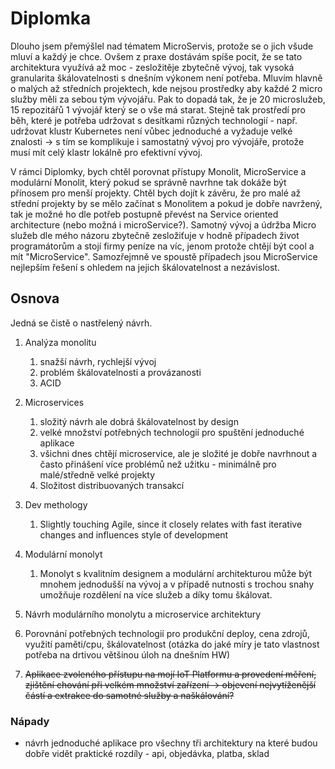 # Diplomka

Dlouho jsem přemýšlel nad tématem MicroServis, protože se o jich všude mluví a každý je chce. Ovšem z praxe dostávám spíše pocit, že se tato architektura využívá až moc - zesložitěje zbytečně vývoj, tak vysoká granularita škálovatelnosti s dnešním výkonem není potřeba. Mluvím hlavně o malých až středních projektech, kde nejsou prostředky aby každé 2 micro služby měli za sebou tým vývojářu. Pak to dopadá tak, že je 20 microslužeb, 15 repozitářů 1 vývojář který se o vše má starat. Stejně tak prostředí pro běh, které je potřeba udržovat s desítkami různých technologií - např. udržovat klustr Kubernetes není vůbec jednoduché a vyžaduje velké znalosti -> s tím se komplikuje i samostatný vývoj pro vývojáře, protože musí mít celý klastr lokálně pro efektivní vývoj.

V rámci Diplomky, bych chtěl porovnat přístupy Monolit, MicroService a modulární Monolit, který pokud se správně navrhne tak dokáže být přínosem pro menší projekty. Chtěl bych dojít k závěru, že pro malé až střední projekty by se mělo začínat s Monolitem a pokud je dobře navržený, tak je možné ho dle potřeb postupně převést na Service oriented architecture (nebo možná i microService?). Samotný vývoj a údržba Micro služeb dle mého názoru zbytečně zesložiťuje v hodně případech život programátorům a stojí firmy peníze na víc, jenom protože chtějí být cool a mít "MicroService". Samozřejmně ve spoustě případech jsou MicroService nejlepším řešení s ohledem na jejich škálovatelnost a nezávislost.

## Osnova

Jedná se čistě o nastřelený návrh.

1. Analýza monolitu
    1. snažší návrh, rychlejší vývoj
    2. problém škálovatelnosti a provázanosti
    3. ACID
2. Microservices
    1. složitý návrh ale dobrá škálovatelnost by design
    2. velké množství potřebných technologií pro spuštění jednoduché aplikace
    3. všichni dnes chtějí microservice, ale je složité je dobře navrhnout a často přinášení více problémů než užitku - minimálně pro malé/středně velké projekty
    4. Složitost distribuovaných transakcí
3. Dev methology
    1. Slightly touching Agile, since it closely relates with fast iterative changes and influences style of development
4. Modulární monolyt
    1. Monolyt s kvalitním designem a modulární architekturou může být mnohem jednodušší na vývoj a v případě nutnosti s trochou snahy umožňuje rozdělení na více služeb a díky tomu škálovat.
5. Návrh modulárního monolytu a microservice architektury
6. Porovnání potřebných technologií pro produkční deploy, cena zdrojů, využití paměti/cpu, škálovatelnost (otázka do jaké míry je tato vlastnost potřeba na drtivou většinou úloh na dnešním HW)

7. ~~Aplikace zvoleného přístupu na mojí IoT Platformu a provedení měření, zjištění chování při velkém množství zařízení -> objevení nejvytíženější částí a extrakce do samotné služby a naškálování?~~

### Nápady

-   návrh jednoduché aplikace pro všechny tři architektury na které budou dobře vidět praktické rozdíly - api, objedávka, platba, sklad
